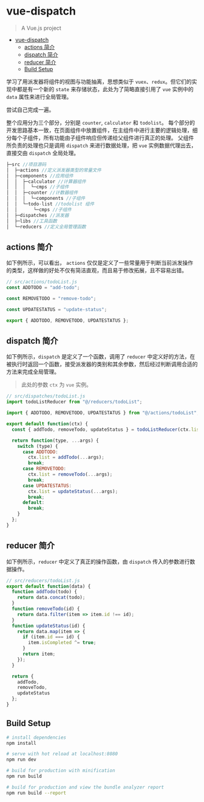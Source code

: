 # vue-dispatch

> A Vue.js project

- [vue-dispatch](#vue-dispatch)
  - [actions 简介](#actions-简介)
  - [dispatch 简介](#dispatch-简介)
  - [reducer 简介](#reducer-简介)
  - [Build Setup](#build-setup)

学习了用派发器将组件的视图与功能抽离，思想类似于 `vuex`、`redux`。但它们的实现中都是有一个新的 `state` 来存储状态，此处为了简略直接引用了 `vue` 实例中的 `data` 属性来进行全局管理。

尝试自己完成一遍。

整个应用分为三个部分，分别是 `counter`, `calculator` 和 `todolist`。
每个部分的开发思路基本一致，在页面组件中放置组件，在主组件中进行主要的逻辑处理，细分每个子组件，所有功能由子组件响应但传递给父组件进行真正的处理。
父组件所负责的处理也只是调用 `dispatch` 来进行数据处理，把 `vue` 实例数据代理出去，直接交由 `dispatch` 全局处理。

```js
├─src //项目源码
│  ├─actions //定义派发器类型的常量文件
│  ├─components //应用组件
│  │  ├─calculator //计算器组件
│  │  │  └─cmps //子组件
│  │  ├─counter //计数器组件
│  │  │  └─components //子组件
│  │  └─todo-list //todolist 组件
│  │      └─cmps //子组件
│  ├─dispatches //派发器
│  ├─libs //工具函数
│  └─reducers //定义全局管理函数

```

## actions 简介

如下例所示，可以看出， `actions` 仅仅是定义了一些常量用于判断当前派发操作的类型，这样做的好处不仅有简洁直观，而且易于修改拓展，且不容易出错。

```js
// src/actions/todoList.js
const ADDTODO = "add-todo";

const REMOVETODO = "remove-todo";

const UPDATESTATUS = "update-status";

export { ADDTODO, REMOVETODO, UPDATESTATUS };
```

## dispatch 简介

如下例所示，`dispatch` 是定义了一个函数，调用了 `reducer` 中定义好的方法，在被执行时返回一个函数，接受派发器的类别和其余参数，然后经过判断调用合适的方法来完成全局管理。

> 此处的参数 `ctx` 为 `vue` 实例。

```js
// src/dispatches/todoList.js
import todoListReducer from "@/reducers/todoList";

import { ADDTODO, REMOVETODO, UPDATESTATUS } from "@/actions/todoList";

export default function(ctx) {
  const { addTodo, removeTodo, updateStatus } = todoListReducer(ctx.list);

  return function(type, ...args) {
    switch (type) {
      case ADDTODO:
        ctx.list = addTodo(...args);
        break;
      case REMOVETODO:
        ctx.list = removeTodo(...args);
        break;
      case UPDATESTATUS:
        ctx.list = updateStatus(...args);
        break;
      default:
        break;
    }
  };
}
```

## reducer 简介

如下例所示，`reducer` 中定义了真正的操作函数，由 `dispatch` 传入的参数进行数据操作。

```js
// src/reducers/todoList.js
export default function(data) {
  function addTodo(todo) {
    return data.concat(todo);
  }
  function removeTodo(id) {
    return data.filter(item => item.id !== id);
  }
  function updateStatus(id) {
    return data.map(item => {
      if (item.id === id) {
        item.isCompleted ^= true;
      }
      return item;
    });
  }

  return {
    addTodo,
    removeTodo,
    updateStatus
  };
}
```

## Build Setup

```bash
# install dependencies
npm install

# serve with hot reload at localhost:8080
npm run dev

# build for production with minification
npm run build

# build for production and view the bundle analyzer report
npm run build --report
```

